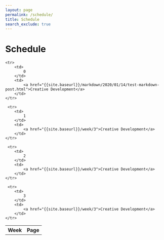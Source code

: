 ```yaml
---
layout: page
permalink: /schedule/
title: Schedule
search_exclude: true
---
```


# Schedule
<table>
    <tr>
     <th>Week</th>
     <th>Page</th>
    </tr>

    <tr>
        <td>
            0
        </td>
        <td>
            <a href="{{site.baseurl}}/markdown/2020/01/14/test-markdown-post.html">Creative Development</a>
        </td>
    </tr>
    
     <tr>
        <td>
            1
        </td>
        <td>
            <a href="{{site.baseurl}}/week/3">Creative Development</a>
        </td>
    </tr>
    
     <tr>
        <td>
            2
        </td>
        <td>
            <a href="{{site.baseurl}}/week/3">Creative Development</a>
        </td>
    </tr>
    
     <tr>
        <td>
            3
        </td>
        <td>
            <a href="{{site.baseurl}}/week/3">Creative Development</a>
        </td>
    </tr>
</table>